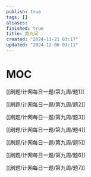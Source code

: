 ```yaml
---
publish: true
tags: []
aliases: 
finished: true
title: 第九周
created: "2024-11-21 03:17"
updated: "2024-12-06 01:11"
---
```

# MOC

[[刷题/计网每日一题/第九周/题1]]

[[刷题/计网每日一题/第九周/题2]]

[[刷题/计网每日一题/第九周/题3]]

[[刷题/计网每日一题/第九周/题4]]

[[刷题/计网每日一题/第九周/题5]]

[[刷题/计网每日一题/第九周/题6]]

[[刷题/计网每日一题/第九周/题7]]